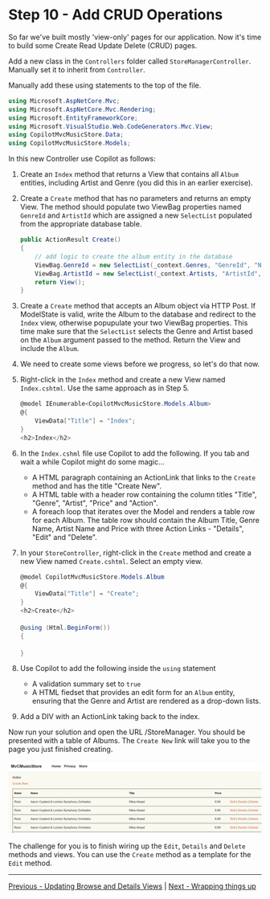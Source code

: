 # Step 10 - Add CRUD Operations

So far we've built mostly 'view-only' pages for our application. Now it's time to build some Create Read Update Delete (CRUD) pages.

Add a new class in the `Controllers` folder called `StoreManagerController`. Manually set it to inherit from `Controller`.

Manually add these using statements to the top of the file.

```csharp
using Microsoft.AspNetCore.Mvc;
using Microsoft.AspNetCore.Mvc.Rendering;
using Microsoft.EntityFrameworkCore;
using Microsoft.VisualStudio.Web.CodeGenerators.Mvc.View;
using CopilotMvcMusicStore.Data;
using CopilotMvcMusicStore.Models;
```

In this new Controller use Copilot as follows:

1. Create an `Index` method that returns a View that contains all `Album` entities, including Artist and Genre (you did this in an earlier exercise).

2. Create a `Create` method that has no parameters and returns an empty View. The method should populate two ViewBag properties named `GenreId` and `ArtistId` which are assigned a new `SelectList` populated from the appropriate database table.

    ```csharp
    public ActionResult Create()
    {
        // add logic to create the album entity in the database
        ViewBag.GenreId = new SelectList(_context.Genres, "GenreId", "Name");
        ViewBag.ArtistId = new SelectList(_context.Artists, "ArtistId", "Name");
        return View();
    }
    ```

3. Create a `Create` method that accepts an Album object via HTTP Post. If ModelState is valid, write the Album to the database and redirect to the `Index` view, otherwise popupulate your two ViewBag properties. This time make sure that the `SelectList` selects the Genre and Artist based on the `Album` argument passed to the method. Return the View and include the `Album`. 

4. We need to create some views before we progress, so let's do that now.

5. Right-click in the `Index` method and create a new View named `Index.cshtml`. Use the same approach as in Step 5.

    ```csharp
    @model IEnumerable<CopilotMvcMusicStore.Models.Album>
    @{
        ViewData["Title"] = "Index";
    }
    <h2>Index</h2>
    ```

6. In the `Index.cshml` file use Copilot to add the following. If you tab and wait a while Copilot might do some magic...
    - A HTML paragraph containing an ActionLink that links to the `Create` method and has the title "Create New".
    - A HTML table with a header row containing the column titles "Title", "Genre", "Artist", "Price" and "Action".
    - A foreach loop that iterates over the Model and renders a table row for each Album. The table row should contain the Album Title, Genre Name, Artist Name and Price with three Action Links - "Details", "Edit" and "Delete".

7. In your `StoreController`, right-click in the `Create` method and create a new View named `Create.cshtml`. Select an empty view.

    ```csharp
    @model CopilotMvcMusicStore.Models.Album
    @{
        ViewData["Title"] = "Create";
    }
    <h2>Create</h2>

    @using (Html.BeginForm())
    {
        
    }
    ```
8. Use Copilot to add the following inside the `using` statement
    - A validation summary set to `true`
    - A HTML fiedset that provides an edit form for an `Album` entity, ensuring that the Genre and Artist are rendered as a drop-down lists.

9. Add a DIV with an ActionLink taking back to the index.

Now run your solution and open the URL /StoreManager. You should be presented with a table of Albums. The `Create New` link will take you to the page you just finished creating.

  ![Store Manager Main Page!](media/2023-10-03_14-29-18.png "Store Manager Main Page")

The challenge for you is to finish wiring up the `Edit`, `Details` and `Delete` methods and views. You can use the `Create` method as a template for the `Edit` method.

----

[Previous - Updating Browse and Details Views](09-step09.md)  | [Next - Wrapping things up](finish.md)
